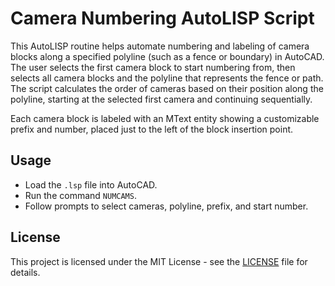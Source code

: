 # Camera Numbering AutoLISP Script

This AutoLISP routine helps automate numbering and labeling of camera blocks along a specified polyline (such as a fence or boundary) in AutoCAD. The user selects the first camera block to start numbering from, then selects all camera blocks and the polyline that represents the fence or path. The script calculates the order of cameras based on their position along the polyline, starting at the selected first camera and continuing sequentially.

Each camera block is labeled with an MText entity showing a customizable prefix and number, placed just to the left of the block insertion point.

## Usage

- Load the `.lsp` file into AutoCAD.
- Run the command `NUMCAMS`.
- Follow prompts to select cameras, polyline, prefix, and start number.

## License

This project is licensed under the MIT License - see the [LICENSE](LICENSE) file for details.
